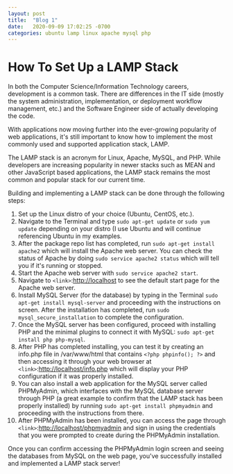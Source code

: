 ```yaml
---
layout: post
title:  "Blog 1"
date:   2020-09-09 17:02:25 -0700
categories: ubuntu lamp linux apache mysql php
---
```


# How To Set Up a LAMP Stack

In both the Computer Science/Information Technology careers, development is a common task. There are differences in the IT side (mostly the system administration, implementation, or deployment workflow management, etc.) and the Software Engineer side of actually developing the code.

With applications now moving further into the ever-growing popularity of web applications, it's still important to know how to implement the most commonly used and supported application stack, LAMP.

The LAMP stack is an acronym for Linux, Apache, MySQL, and PHP. While developers are increasing popularity in newer stacks such as MEAN and other JavaScript based applications, the LAMP stack remains the most common and popular stack for our current time.

Building and implementing a LAMP stack can be done through the following steps:

1. Set up the Linux distro of your choice (Ubuntu, CentOS, etc.).
2. Navigate to the Terminal and type `sudo apt-get update` or `sudo yum update` depending on your distro (I use Ubuntu and will continue referencing Ubuntu in my examples.
3. After the package repo list has completed, run `sudo apt-get install apache2` which will install the Apache web server. You can check the status of Apache by doing `sudo service apache2 status` which will tell you if it's running or stopped.
4. Start the Apache web server with `sudo service apache2 start`.
5. Navigate to `<link>`:<http://localhost> to see the default start page for the Apache web server.
6. Install MySQL Server (for the database) by typing in the Terminal `sudo apt-get install mysql-server` and proceeding with the instructions on screen. After the installation has completed, run `sudo mysql_secure_installation` to complete the configuration.
7. Once the MySQL server has been configured, proceed with installing PHP and the minimal plugins to connect it with MySQL: `sudo apt-get install php php-mysql`.
8. After PHP has completed installing, you can test it by creating an info.php file in /var/www/html that contains `<?php phpinfo(); ?>` and then accessing it through your web browser at `<link>`:<http://localhost/info.php> which will display your PHP configuration if it was properly installed.
9. You can also install a web application for the MySQL server called PHPMyAdmin, which interfaces with the MySQL database server through PHP (a great example to confirm that the LAMP stack has been properly installed) by running `sudo apt-get install phpmyadmin` and proceeding with the instructions from there.
10. After PHPMyAdmin has been installed, you can access the page through `<link>`:<http://localhost/phpmyadmin> and sign in using the credentials that you were prompted to create during the PHPMyAdmin installation.

Once you can confirm accessing the PHPMyAdmin login screen and seeing the databases from MySQL on the web page, you've successfully installed and implemented a LAMP stack server!
